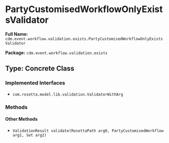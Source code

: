 # PartyCustomisedWorkflowOnlyExistsValidator

**Full Name:** `cdm.event.workflow.validation.exists.PartyCustomisedWorkflowOnlyExistsValidator`

**Package:** `cdm.event.workflow.validation.exists`

## Type: Concrete Class

### Implemented Interfaces

- `com.rosetta.model.lib.validation.ValidatorWithArg`

### Methods

#### Other Methods

- `ValidationResult validate(RosettaPath arg0, PartyCustomisedWorkflow arg1, Set arg2)`

